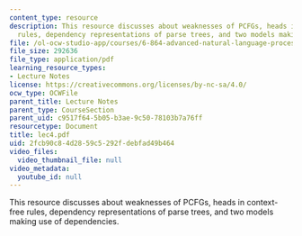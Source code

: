```yaml
---
content_type: resource
description: This resource discusses about weaknesses of PCFGs, heads in context-free
  rules, dependency representations of parse trees, and two models making use of dependencies.
file: /ol-ocw-studio-app/courses/6-864-advanced-natural-language-processing-fall-2005/2fcb90c84d2859c5292fdebfad49b464_lec4.pdf
file_size: 292636
file_type: application/pdf
learning_resource_types:
- Lecture Notes
license: https://creativecommons.org/licenses/by-nc-sa/4.0/
ocw_type: OCWFile
parent_title: Lecture Notes
parent_type: CourseSection
parent_uid: c9517f64-5b05-b3ae-9c50-78103b7a76ff
resourcetype: Document
title: lec4.pdf
uid: 2fcb90c8-4d28-59c5-292f-debfad49b464
video_files:
  video_thumbnail_file: null
video_metadata:
  youtube_id: null
---
```

This resource discusses about weaknesses of PCFGs, heads in context-free rules, dependency representations of parse trees, and two models making use of dependencies.